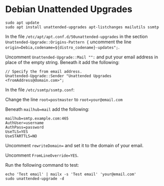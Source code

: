 # Debian Unattended Upgrades

```
sudo apt update
sudo apt install unattended-upgrades apt-listchanges mailutils ssmtp
```
In the file `/etc/apt/apt.conf.d/50unattended-upgrades` in the section
`Unattended-Upgrade::Origins-Pattern {` uncomment the line
`origin=Debia,codename=${distro_codename}-updates";`.

Uncomment `Unattended-Upgrade::Mail "":` and put your email address in place
of the empty string. Beneath it add the following:

```
// Specify the from email address.
Unattended-Upgrade::Sender "Unattended Upgrades <fromAddress@domain.com>";
```
In the file `/etc/ssmtp/ssmtp.conf`:

Change the line `root=postmaster` to `root=your@email.com`

Beneath `mailhub=mail` add the following:

```
mailhub=smtp.example.com:465
AuthUser=username
AuthPass=password
UseTLS=YES
UseSTARTTLS=NO
```

Uncomment `rewriteDomain=` and set it to the domain of your email.

Uncomment `FromLineOverride=YES`.

Run the following command to test:

```
echo 'Test email' | mailx -s 'Test email' 'your@email.com'
sudo unattended-upgrade -d
```